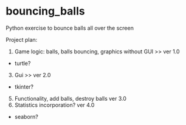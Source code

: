 # bouncing_balls
Python exercise to bounce balls all over the screen

Project plan:
1. Game logic: balls, balls bouncing, graphics without GUI >> ver 1.0
  - turtle?
3. Gui >> ver 2.0
  - tkinter?
5. Functionality, add balls, destroy balls ver 3.0
6. Statistics incorporation? ver 4.0
  - seaborn?
